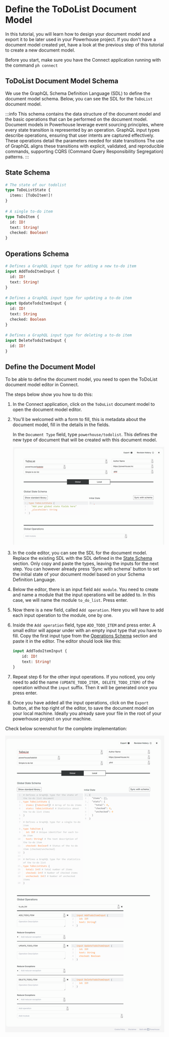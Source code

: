 
# Define the ToDoList Document Model

In this tutorial, you will learn how to design your document model and export it to be later used in your Powerhouse project.
If you don't have a document model created yet, have a look at the previous step of this tutorial to create a new document model.

Before you start, make sure you have the Connect application running with the command `ph connect`

## ToDoList Document Model Schema

We use the GraphQL Schema Definition Language (SDL) to define the document model schema. Below, you can see the SDL for the `ToDoList` document model.

:::info
This schema contains the data structure of the document model and the basic operations that can be performed on the document model.
Document models in Powerhouse leverage event sourcing principles, where every state transition is represented by an operation. GraphQL input types describe operations, ensuring that user intents are captured effectively. These operations detail the parameters needed for state transitions The use of GraphQL aligns these transitions with explicit, validated, and reproducible commands, supporting CQRS (Command Query Responsibility Segregation) patterns.
:::

## State Schema

```graphql
# The state of our todolist
type ToDoListState {
  items: [ToDoItem!]!
}

# A single to-do item
type ToDoItem {
  id: ID!
  text: String!
  checked: Boolean!
}
```

## Operations Schema

```graphql
# Defines a GraphQL input type for adding a new to-do item
input AddTodoItemInput {
  id: ID!
  text: String!
}

# Defines a GraphQL input type for updating a to-do item
input UpdateTodoItemInput {
  id: ID!
  text: String
  checked: Boolean
}

# Defines a GraphQL input type for deleting a to-do item
input DeleteTodoItemInput {
  id: ID!
}
```

## Define the Document Model

To be able to define the document model, you need to open the ToDoList document model editor in Connect. 

The steps below show you how to do this:

1. In the Connect application, click on the `ToDoList` document model to open the document model editor.
2. You'll be welcomed with a form to fill, this is metadata about the document model, fill in the details in the fields. 

    In the `Document Type` field, type `powerhouse/todolist`. This defines the new type of document that will be created with this document model.
    
    ![ToDoList Document Model Form Metadata](./images/form.png)

3. In the code editor, you can see the SDL for the document model. Replace the existing SDL with the SDL defined in the [State Schema](#state-schema) section. Only copy and paste the types, leaving the inputs for the next step. You can however already press 'Sync with schema' button to set the initial state of your document model based on your Schema Definition Language. 
4. Below the editor, there is an input field `Add module`. You need to create and name a module that the input operations will be added to. In this case, we will name the module `to_do_list`. Press enter.
5. Now there is a new field, called `Add operation`. Here you will have to add each input operation to the module, one by one.
6. Inside the `Add operation` field, type `ADD_TODO_ITEM` and press enter. A small editor will appear under with an empty input type that you have to fill. Copy the first input type from the [Operations Schema](#operations-schema) section and paste it in the editor. The editor should look like this:

    ```graphql
    input AddTodoItemInput {
        id: ID!
        text: String!
    }
    ```

7. Repeat step 6 for the other input operations. If you noticed, you only need to add the name `(UPDATE_TODO_ITEM, DELETE_TODO_ITEM)` of the operation without the `input` suffix. Then it will be generated once you press enter.
8. Once you have added all the input operations, click on the `Export` button, at the top right of the editor, to save the document model on your local machine. Ideally you already save your file in the root of your powerhouse project on your machine.

Check below screenshot for the complete implementation:

![ToDoList Document Model](./images/completeEditor.png)
